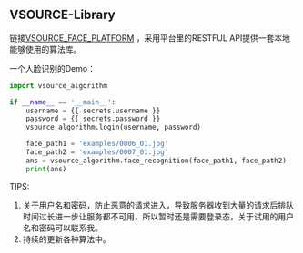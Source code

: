 ## VSOURCE-Library

链接[VSOURCE_FACE_PLATFORM](https://github.com/VSOURCE-Platform/VSOURCE_FACE_PLATFORM) ，采用平台里的RESTFUL API提供一套本地能够使用的算法库。 

一个人脸识别的Demo：

```python
import vsource_algorithm

if __name__ == '__main__':
    username = {{ secrets.username }}
    password = {{ secrets.password }}
    vsource_algorithm.login(username, password)

    face_path1 = 'examples/0006_01.jpg'
    face_path2 = 'examples/0007_01.jpg'
    ans = vsource_algorithm.face_recognition(face_path1, face_path2)
    print(ans)
```


TIPS:

1. 关于用户名和密码，防止恶意的请求进入，导致服务器收到大量的请求后排队时间过长进一步让服务都不可用，所以暂时还是需要登录态，关于试用的用户名和密码可以联系我。
2. 持续的更新各种算法中。